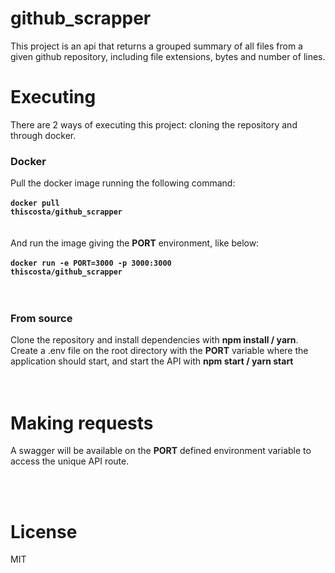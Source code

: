 # github_scrapper

This project is an api that returns a grouped summary of all files from a given github repository, including file extensions, bytes and number of lines.
<br />

# Executing

There are 2 ways of executing this project: cloning the repository and through docker.
<br />

### Docker

Pull the docker image running the following command: <br /><br/>
<code><b>docker pull thiscosta/github_scrapper</b></code><br /><br/><br/>
And run the image giving the <b>PORT</b> environment, like below: <br /><br/>
<code><b>docker run -e PORT=3000 -p 3000:3000 thiscosta/github_scrapper</b></code><br /><br /><br/>

### From source

Clone the repository and install dependencies with <b>npm install / yarn</b>. <br />
Create a .env file on the root directory with the <b>PORT</b> variable where the application should start, and start the API with <b>npm start / yarn start</b> <br /><br /> <br />

# Making requests

A swagger will be available on the <b>PORT</b> defined environment variable to access the unique API route.

<br /> <br/>

# License
MIT
